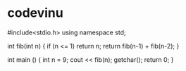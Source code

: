 # codevinu 
#include<stdio.h> 
using namespace std; 

int fib(int n) 
{ 
	if (n <= 1) 
		return n; 
	return fib(n-1) + fib(n-2); 
} 

int main () 
{ 
	int n = 9; 
	cout << fib(n); 
	getchar(); 
	return 0; 
} 
 
